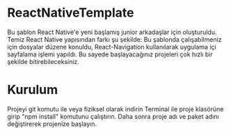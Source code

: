 # ReactNativeTemplate

Bu şablon React Native'e yeni başlamış junior arkadaşlar için oluşturuldu. Temiz React Native yapısından farkı şu şekilde:
Bu şablonda çalışabilmeniz için dosyalar düzene konuldu, React-Navigation kullanılarak uygulama içi sayfalama işlemi yapıldı. Bu sayede başlayacağınız projeleri çok hızlı bir şekilde bitirebileceksiniz.


# Kurulum

Projeyi git komutu ile veya fiziksel olarak indirin
Terminal ile proje klasörüne girip "npm install" komutunu çalıştırın.
Daha sonra proje adı ve paket adını değiştirerek projenize başlayın.
